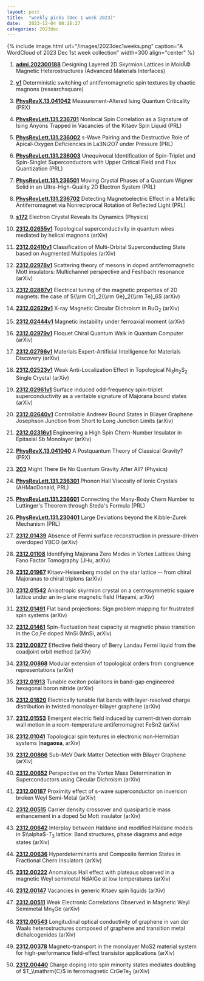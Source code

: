 ```yaml
---
layout: post
title:  "weekly picks (Dec 1 week 2023)"
date:   2023-12-04 00:16:27
categories: 2023dec
---
```



{% include image.html url="/images/2023dec1weeks.png" caption="A WordCloud of 2023 Dec 1st week collection" width=300 align="center" %}



1. **[admi.202300188](https://onlinelibrary.wiley.com/doi/abs/10.1002/admi.202300188)** Designing Layered 2D Skyrmion Lattices in MoirÃ© Magnetic Heterostructures (Advanced Materials Interfaces)

1. **[v1](https://www.researchsquare.com/article/rs-2839142/v1)** Deterministic switching of antiferromagnetic spin textures by chaotic magnons (researchsquare)

1. **[PhysRevX.13.041042](https://link.aps.org/doi/10.1103/PhysRevX.13.041042)** Measurement-Altered Ising Quantum Criticality (PRX)

1. **[PhysRevLett.131.236701](https://link.aps.org/doi/10.1103/PhysRevLett.131.236701)** Nonlocal Spin Correlation as a Signature of Ising Anyons Trapped in Vacancies of the Kitaev Spin Liquid (PRL)

1. **[PhysRevLett.131.236002](https://link.aps.org/doi/10.1103/PhysRevLett.131.236002)** s-Wave Pairing and the Destructive Role of Apical-Oxygen Deficiencies in La3Ni2O7 under Pressure (PRL)

1. **[PhysRevLett.131.236003](https://link.aps.org/doi/10.1103/PhysRevLett.131.236003)** Unequivocal Identification of Spin-Triplet and Spin-Singlet Superconductors with Upper Critical Field and Flux Quantization (PRL)

1. **[PhysRevLett.131.236501](https://link.aps.org/doi/10.1103/PhysRevLett.131.236501)** Moving Crystal Phases of a Quantum Wigner Solid in an Ultra-High-Quality 2D Electron System (PRL)

1. **[PhysRevLett.131.236702](https://link.aps.org/doi/10.1103/PhysRevLett.131.236702)** Detecting Magnetoelectric Effect in a Metallic Antiferromagnet via Nonreciprocal Rotation of Reflected Light (PRL)

1. **[s172](https://physics.aps.org/articles/v16/s172)** Electron Crystal Reveals Its Dynamics (Physics)




1. **[2312.02655v1](https://arxiv.org/abs/2312.02655v1)** Topological superconductivity in quantum wires mediated by helical magnons (arXiv)

1. **[2312.02410v1](https://arxiv.org/abs/2312.02410v1)** Classification of Multi-Orbital Superconducting State based on Augmented Multipoles (arXiv)

1. **[2312.02978v1](https://arxiv.org/abs/2312.02978v1)** Scattering theory of mesons in doped antiferromagnetic Mott insulators: Multichannel perspective and Feshbach resonance (arXiv)

1. **[2312.02887v1](https://arxiv.org/abs/2312.02887v1)** Electrical tuning of the magnetic properties of 2D magnets: the case of ${\\rm Cr}_2{\\rm Ge}_2{\\rm Te}_6$ (arXiv)

1. **[2312.02629v1](https://arxiv.org/abs/2312.02629v1)** X-ray Magnetic Circular Dichroism in RuO$_2$ (arXiv)

1. **[2312.02444v1](https://arxiv.org/abs/2312.02444v1)** Magnetic instability under ferroaxial moment (arXiv)

1. **[2312.02979v1](https://arxiv.org/abs/2312.02979v1)** Floquet Chiral Quantum Walk in Quantum Computer (arXiv)

1. **[2312.02796v1](https://arxiv.org/abs/2312.02796v1)** Materials Expert-Artificial Intelligence for Materials Discovery (arXiv)

1. **[2312.02523v1](https://arxiv.org/abs/2312.02523v1)** Weak Anti-Localization Effect in Topological Ni$_3$In$_2$S$_2$ Single Crystal (arXiv)

1. **[2312.02961v1](https://arxiv.org/abs/2312.02961v1)** Surface induced odd-frequency spin-triplet superconductivity as a veritable signature of Majorana bound states (arXiv)

1. **[2312.02640v1](https://arxiv.org/abs/2312.02640v1)** Controllable Andreev Bound States in Bilayer Graphene Josephson Junction from Short to Long Junction Limits (arXiv)

1. **[2312.02316v1](https://arxiv.org/abs/2312.02316v1)** Engineering a High Spin Chern-Number Insulator in Epitaxial Sb Monolayer (arXiv)




1. **[PhysRevX.13.041040](https://link.aps.org/doi/10.1103/PhysRevX.13.041040)** A Postquantum Theory of Classical Gravity? (PRX)

1. **[203](https://physics.aps.org/articles/v16/203)** Might There Be No Quantum Gravity After All? (Physics)

1. **[PhysRevLett.131.236301](https://link.aps.org/doi/10.1103/PhysRevLett.131.236301)** Phonon Hall Viscosity of Ionic Crystals (AHMacDonald, PRL)

1. **[PhysRevLett.131.236601](https://link.aps.org/doi/10.1103/PhysRevLett.131.236601)** Connecting the Many-Body Chern Number to Luttinger's Theorem through Steda's Formula (PRL)

1. **[PhysRevLett.131.230401](https://link.aps.org/doi/10.1103/PhysRevLett.131.230401)** Large Deviations beyond the Kibble-Zurek Mechanism (PRL)




1. **[2312.01439](http://arxiv.org/abs/2312.01439)** Absence of Fermi surface reconstruction in pressure-driven overdoped YBCO (arXiv)

1. **[2312.01108](http://arxiv.org/abs/2312.01108)** Identifying Majorana Zero Modes in Vortex Lattices Using Fano Factor Tomography (JHu, arXiv)

1. **[2312.01967](http://arxiv.org/abs/2312.01967)** Kitaev-Heisenberg model on the star lattice -- from chiral Majoranas to chiral triplons (arXiv)

1. **[2312.01542](http://arxiv.org/abs/2312.01542)** Anisotropic skyrmion crystal on a centrosymmetric square lattice under an in-plane magnetic field (Hayami, arXiv)

1. **[2312.01491](http://arxiv.org/abs/2312.01491)** Flat band projections: Sign problem mapping for frustrated spin systems (arXiv)

1. **[2312.01461](http://arxiv.org/abs/2312.01461)** Spin-fluctuation heat capacity at magnetic phase transition in the Co,Fe doped MnSi (MnSi, arXiv)

1. **[2312.00877](http://arxiv.org/abs/2312.00877)** Effective field theory of Berry Landau Fermi liquid from the coadjoint orbit method (arXiv)

1. **[2312.00868](http://arxiv.org/abs/2312.00868)** Modular extension of topological orders from congruence representations (arXiv)

1. **[2312.01913](http://arxiv.org/abs/2312.01913)** Tunable exciton polaritons in band-gap engineered hexagonal boron nitride (arXiv)

1. **[2312.01820](http://arxiv.org/abs/2312.01820)** Electrically tunable flat bands with layer-resolved charge distribution in twisted monolayer-bilayer graphene (arXiv)

1. **[2312.01553](http://arxiv.org/abs/2312.01553)** Emergent electric field induced by current-driven domain wall motion in a room-temperature antiferromagnet FeSn2 (arXiv)

1. **[2312.01041](http://arxiv.org/abs/2312.01041)** Topological spin textures in electronic non-Hermitian systems (**nagaosa**, arXiv)

1. **[2312.00866](http://arxiv.org/abs/2312.00866)** Sub-MeV Dark Matter Detection with Bilayer Graphene (arXiv)


1. **[2312.00652](http://arxiv.org/abs/2312.00652)** Perspective on the Vortex Mass Determination in Superconductors using Circular Dichroism (arXiv)

1. **[2312.00187](http://arxiv.org/abs/2312.00187)** Proximity effect of s-wave superconductor on inversion broken Weyl Semi-Metal (arXiv)

1. **[2312.00515](http://arxiv.org/abs/2312.00515)** Carrier density crossover and quasiparticle mass enhancement in a doped 5$d$ Mott insulator (arXiv)

1. **[2312.00642](http://arxiv.org/abs/2312.00642)** Interplay between Haldane and modified Haldane models in $\\alpha$-$T_{3}$ lattice: Band structures, phase diagrams and edge states (arXiv)

1. **[2312.00636](http://arxiv.org/abs/2312.00636)** Hyperdeterminants and Composite fermion States in Fractional Chern Insulators (arXiv)

1. **[2312.00222](http://arxiv.org/abs/2312.00222)** Anomalous Hall effect with plateaus observed in a magnetic Weyl semimetal NdAlGe at low temperatures (arXiv)

1. **[2312.00147](http://arxiv.org/abs/2312.00147)** Vacancies in generic Kitaev spin liquids (arXiv)

1. **[2312.00511](http://arxiv.org/abs/2312.00511)** Weak Electronic Correlations Observed in Magnetic Weyl Semimetal Mn$_3$Ge (arXiv)

1. **[2312.00543](http://arxiv.org/abs/2312.00543)** Longitudinal optical conductivity of graphene in van der Waals heterostructures composed of graphene and transition metal dichalcogenides (arXiv)

1. **[2312.00378](http://arxiv.org/abs/2312.00378)** Magneto-transport in the monolayer MoS2 material system for high-performance field-effect transistor applications (arXiv)

1. **[2312.00440](http://arxiv.org/abs/2312.00440)** Charge doping into spin minority states mediates doubling of $T_\\mathrm{C}$ in ferromagnetic CrGeTe$_3$ (arXiv)
